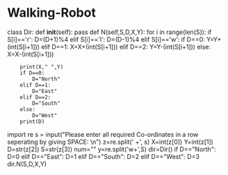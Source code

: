 # Walking-Robot
class Dir:
    def __init__(self):
        pass
    def N(self,S,D,X,Y):
        for i in range(len(S)):
            if S[i]=='r':
                D=(D+1)%4
            elif S[i]=='l':
                D=(D-1)%4
            elif S[i]=='w':
                if D==0:
                    Y=Y+(int(S[i+1]))
                elif D==1:
                    X=X+(int(S[i+1]))
                elif D==2:
                    Y=Y-(int(S[i+1]))
                else:
                    X=X-(int(S[i+1]))
            
        print(X," ",Y)
        if D==0:
            D="North"
        elif D==1:
            D="East"
        elif D==2:
            D="South"
        else:
            D="West"
        print(D)
                

import re
s = input("Please enter all required Co-ordinates in a row seperating by  giving SPACE: \n")
z=re.split(' +', s)
X=int(z[0])
Y=int(z[1])
D=str(z[2])
S=str(z[3])
num=""
y=re.split('w+',S)
dir=Dir()
if D=="North":
    D=0
elif D=="East":
    D=1
elif D=="South":
    D=2
elif D=="West":
    D=3
dir.N(S,D,X,Y)
